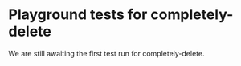 # Playground tests for completely-delete
We are still awaiting the first test run for completely-delete.
